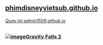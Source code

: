 ## [phimdisneyvietsub.github.io](https://phimdisneyvietsub.github.io)
###### [Quay lại admin1509.github.io](https://admin1509.github.io)

### [![image](https://user-images.githubusercontent.com/75318518/142972281-c3c6c813-cd80-441f-98cf-9029774b38d8.png)](https://phimdisneyvietsub.github.io2016/10/20/gravity-falls/)[Gravity Falls 2](https://phimdisneyvietsub.github.io2016/10/20/gravity-falls/)
